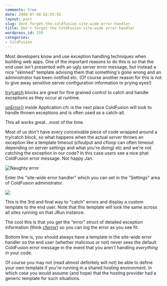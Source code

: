 ```yaml
---
comments: true
date: 2008-07-08 02:55:55
layout: post
slug: dont-forget-the-coldfusion-site-wide-error-handler
title: Don't forget the ColdFusion site-wide error handler
wordpress_id: 259
categories:
- ColdFusion
---
```


Most developers know and use exception handling techniques when building web apps. One of the important reasons to do this is so that the end user isn't presented with an ugly server error message, but instead a nice "skinned" template advising them that something's gone wrong and an administrator has been notified etc. (Of course another reason for this is not to give away sensitive server configuration information to prying eyes!)

[try](http://livedocs.adobe.com/coldfusion/8/htmldocs/help.html?content=Tags_t_12.html)/[catch](http://livedocs.adobe.com/coldfusion/8/htmldocs/help.html?content=Tags_c_04.html) blocks are great for fine grained control to catch and handle exceptions as they occur at runtime.

[onError()](http://livedocs.adobe.com/coldfusion/8/htmldocs/help.html?content=AppEvents_06.html) inside Application.cfc is the next place ColdFusion will look to handle thrown exceptions and is often used as a catch-all. 

This all works great...most of the time.

Most of us don't have every conceivable piece of code wrapped around a try/catch block, so what happens when the actual _server_ throws an exception like a template timeout (cfoutput and cfloop can often timeout depending on server settings and what you're doing) etc and we're not catching the exception in our code? In this case users see a nice phat ColdFusion error message. Not happy Jan.

![Naughty error](http://www.chapter31.com/wp-content/uploads/2008/07/bos-error-300x170.gif)

Enter the "site-wide error handler" which you can set in the "Settings" area of ColdFusion administrator.

![](http://www.chapter31.com/wp-content/uploads/2008/07/error-handlers-300x79.gif)

This is the 3rd and final way to "catch" errors and display a custom template to the end user. Note that this template will look the same across all sites running on that JRun instance.

The cool this is that you get the "error" struct of detailed exception information (think [cferror](http://livedocs.adobe.com/coldfusion/8/htmldocs/help.html?content=Tags_d-e_11.html)) so you can log the error as you see fit.

Bottom line is, you should always have a template in the site-wide error handler so the end user (whether malicious or not) never sees the default ColdFusion error message in the event that you aren't handling _everything_ in your code.

Of course you may not (read almost definitely will not) be able to define your own template if you're running in a shared hosting environment. In which case you would assume (and hope) that the hosting provider had a generic template for such situations.


